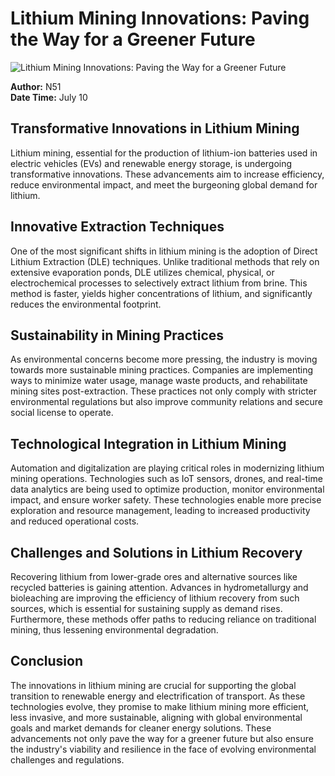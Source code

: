 # Lithium Mining Innovations: Paving the Way for a Greener Future

![Lithium Mining Innovations: Paving the Way for a Greener Future](https://uploads-ssl.webflow.com/665f9886cd4e586a9a14dc8c/6698a710a1568f051c0de1d7_Lithium%20Mining%20Innovations_%20Paving%20the%20Way%20for%20a%20Greener%20Future.png)

**Author:** N51  
**Date Time:** July 10

## Transformative Innovations in Lithium Mining

Lithium mining, essential for the production of lithium-ion batteries used in electric vehicles (EVs) and renewable energy storage, is undergoing transformative innovations. These advancements aim to increase efficiency, reduce environmental impact, and meet the burgeoning global demand for lithium.

## Innovative Extraction Techniques

One of the most significant shifts in lithium mining is the adoption of Direct Lithium Extraction (DLE) techniques. Unlike traditional methods that rely on extensive evaporation ponds, DLE utilizes chemical, physical, or electrochemical processes to selectively extract lithium from brine. This method is faster, yields higher concentrations of lithium, and significantly reduces the environmental footprint.

## Sustainability in Mining Practices

As environmental concerns become more pressing, the industry is moving towards more sustainable mining practices. Companies are implementing ways to minimize water usage, manage waste products, and rehabilitate mining sites post-extraction. These practices not only comply with stricter environmental regulations but also improve community relations and secure social license to operate.

## Technological Integration in Lithium Mining

Automation and digitalization are playing critical roles in modernizing lithium mining operations. Technologies such as IoT sensors, drones, and real-time data analytics are being used to optimize production, monitor environmental impact, and ensure worker safety. These technologies enable more precise exploration and resource management, leading to increased productivity and reduced operational costs.

## Challenges and Solutions in Lithium Recovery

Recovering lithium from lower-grade ores and alternative sources like recycled batteries is gaining attention. Advances in hydrometallurgy and bioleaching are improving the efficiency of lithium recovery from such sources, which is essential for sustaining supply as demand rises. Furthermore, these methods offer paths to reducing reliance on traditional mining, thus lessening environmental degradation.

## Conclusion

The innovations in lithium mining are crucial for supporting the global transition to renewable energy and electrification of transport. As these technologies evolve, they promise to make lithium mining more efficient, less invasive, and more sustainable, aligning with global environmental goals and market demands for cleaner energy solutions. These advancements not only pave the way for a greener future but also ensure the industry's viability and resilience in the face of evolving environmental challenges and regulations.